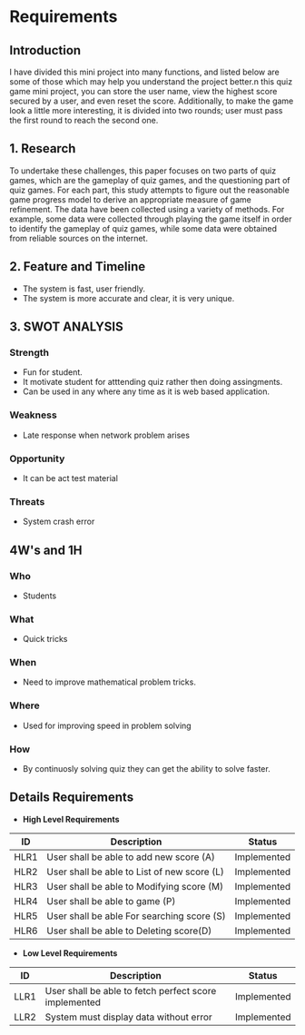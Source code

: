 # Requirements

## Introduction 

I have divided this mini project into many functions, and listed below are some of those which may help you understand the project better.n this quiz game mini project, you can store the user name, view the highest score secured by a user, and even reset the score. Additionally, to make the game look a little more interesting, it is divided into two rounds; user must pass the first round to reach the second one.

## 1. Research

To undertake these challenges, this paper focuses on two parts of quiz games, which are the gameplay of quiz games, and the questioning part of quiz games. For each part, this study attempts to figure out the reasonable game progress model to derive an appropriate measure of game refinement. The data have been collected using a variety of methods. For example, some data were collected through playing the game itself in order to identify the gameplay of quiz games, while some data were obtained from reliable sources on the internet.

## 2. Feature and Timeline

-   The system is fast, user friendly.
-   The system is more accurate and clear, it is very unique.

## 3. SWOT ANALYSIS

### Strength

-   Fun for student.
-   It motivate student for atttending quiz rather then doing assingments.
-   Can be used in any where any time as it is web based application.

### Weakness

-   Late response when network problem arises

### Opportunity

-   It can be act test material

### Threats

-   System crash error

## 4W&#39;s and 1H

### Who

-   Students

### What

-   Quick tricks

### When

-   Need to improve mathematical problem tricks.

### Where

-   Used for improving speed in problem solving

### How

-   By continuosly solving quiz they can get the ability to solve faster.

## Details Requirements

-   **High Level Requirements**

| **ID** | **Description** | **Status** |
| --- | --- | --- |
| HLR1 | User shall be able to add new score (A) | Implemented |
| HLR2 | User shall be able to List of new score (L) | Implemented |
| HLR3 | User shall be able to Modifying score (M) | Implemented |
| HLR4 | User shall be able to game (P) | Implemented |
| HLR5 | User shall be able For searching score (S) | Implemented |
| HLR6 | User shall be able to Deleting score(D) | Implemented |

 -  **Low Level Requirements**

| **ID** | **Description** | **Status** |
| --- | --- | --- |
| LLR1 | User shall be able to fetch perfect score implemented | Implemented |
| LLR2 | System must display data without error | Implemented |
